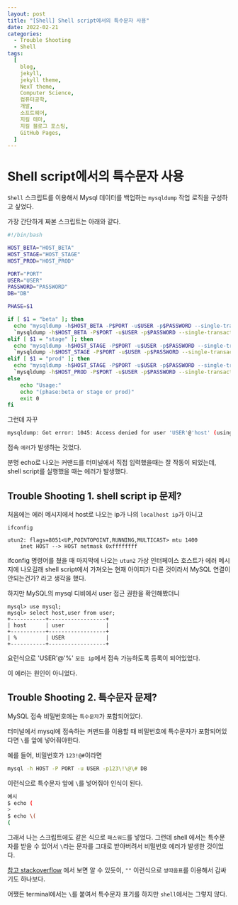 ```yaml
---
layout: post
title: "[Shell] Shell script에서의 특수문자 사용"
date: 2022-02-21
categories:
  - Trouble Shooting
  - Shell
tags:
  [
    blog,
    jekyll,
    jekyll theme,
    NexT theme,
    Computer Science,
    컴퓨터공학,
    개발,
    소프트웨어,
    지킬 테마,
    지킬 블로그 포스팅,
    GitHub Pages,
  ]
---
```


# Shell script에서의 특수문자 사용

`Shell` 스크립트를 이용해서 Mysql 데이터를 백업하는 `mysqldump` 작업 로직을 구성하고 싶었다.

가장 간단하게 짜본 스크립트는 아래와 같다.

```sh
#!/bin/bash

HOST_BETA="HOST_BETA"
HOST_STAGE="HOST_STAGE"
HOST_PROD="HOST_PROD"

PORT="PORT"
USER="USER"
PASSWORD="PASSWORD"
DB="DB"

PHASE=$1

if [ $1 = "beta" ]; then
  echo "mysqldump -h$HOST_BETA -P$PORT -u$USER -p$PASSWORD --single-transaction --default-character-set=utf8 --extended-insert=FALSE $DB > ./log/$(date +\%Y\%m\%d)_${DB}_$PHASE.sql"
  `mysqldump -h$HOST_BETA -P$PORT -u$USER -p$PASSWORD --single-transaction --default-character-set=utf8 --extended-insert=FALSE $DB > ./log/$(date +\%Y\%m\%d)_${DB}_$PHASE.sql`
elif [ $1 = "stage" ]; then
  echo "mysqldump -h$HOST_STAGE -P$PORT -u$USER -p$PASSWORD --single-transaction --default-character-set=utf8 --extended-insert=FALSE $DB > ./log/$(date +\%Y\%m\%d)_${DB}_$PHASE.sql"
  `mysqldump -h$HOST_STAGE -P$PORT -u$USER -p$PASSWORD --single-transaction --default-character-set=utf8 --extended-insert=FALSE $DB > ./log/$(date +\%Y\%m\%d)_${DB}_$PHASE.sql`
elif [ $1 = "prod" ]; then
  echo "mysqldump -h$HOST_STAGE -P$PORT -u$USER -p$PASSWORD --single-transaction --default-character-set=utf8 --extended-insert=FALSE $DB > ./log/$(date +\%Y\%m\%d)_${DB}_$PHASE.sql"
  `mysqldump -h$HOST_PROD -P$PORT -u$USER -p$PASSWORD --single-transaction --default-character-set=utf8 --extended-insert=FALSE $DB > ./log/$(date +\%Y\%m\%d)_${DB}_$PHASE.sql`
else
	echo "Usage:"
	echo "(phase:beta or stage or prod)"
	exit 0
fi
```

그런데 자꾸

```bash
mysqldump: Got error: 1045: Access denied for user 'USER'@'host' (using password: YES) when trying to connec
```

접속 `에러`가 발생하는 것었다.

분명 echo로 나오는 커맨드를 터미널에서 직접 입력했을때는 잘 작동이 되었는데, shell script를 실행했을 때는 에러가 발생했다.

## Trouble Shooting 1. shell script ip 문제?

처음에는 에러 메시지에서 host로 나오는 ip가 나의 `localhost ip`가 아니고

```
ifconfig

utun2: flags=8051<UP,POINTOPOINT,RUNNING,MULTICAST> mtu 1400
	inet HOST --> HOST netmask 0xffffffff
```

ifconfig 명령어를 쳤을 때 마지막에 나오는 `utun2` 가상 인터페이스 호스트가 에러 메시지에 나오길래 shell script에서 가져오는 현재 아이피가 다른 것이라서 MySQL 연결이 안되는건가? 라고 생각을 했다.

하지만 MySQL의 mysql 디비에서 user 접근 권한을 확인해봤더니

```
mysql> use mysql;
mysql> select host,user from user;
+-----------+------------------+
| host      | user             |
+-----------+------------------+
| %         | USER             |
+-----------+------------------+
```

요런식으로 'USER'@'%' `모든 ip`에서 접속 가능하도록 등록이 되어있었다.

이 에러는 원인이 아니었다.

## Trouble Shooting 2. 특수문자 문제?

MySQL 접속 비밀번호에는 `특수문자`가 포함되어있다.

터미널에서 mysql에 접속하는 커맨드를 이용할 때 비밀번호에 특수문자가 포함되어있다면 `\`를 앞에 넣어줘야한다.

예를 들어, 비밀번호가 `123!@#`이라면

```sh
mysql -h HOST -P PORT -u USER -p123\!\@\# DB
```

이런식으로 특수문자 앞에 `\`를 넣어줘야 인식이 된다.

```sh
예시
$ echo (
>
$ echo \(
(
```

그래서 나는 스크립트에도 같은 식으로 `패스워드`를 넣었다.
그런데 shell 에서는 특수문자를 받을 수 있어서 `\`라는 문자를 그대로 받아버려서 비밀번호 에러가 발생한 것이었다.

[참고 stackoverflow](https://stackoverflow.com/a/41782222/14995221)
에서 보면 알 수 있듯이, `""` 이런식으로 `쌍따옴표`를 이용해서 감싸기도 하나보다.

어쨌든 terminal에서는 `\`를 붙여서 특수문자 표기를 하지만 `shell`에서는 그렇지 않다.

